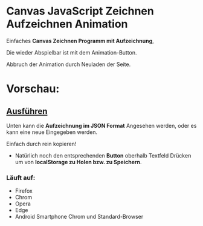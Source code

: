 # Canvas JavaScript Zeichnen Aufzeichnen Animation

Einfaches **Canvas Zeichnen Programm mit Aufzeichnung**,

Die wieder Abspielbar ist mit dem Animation-Button.

Abbruch der Animation durch Neuladen der Seite.

# Vorschau:
## [Ausführen](http://htmlpreview.github.io/?https://github.com/sauternic/Canvas_JavaScript_Zeichnen_Aufzeichnen_Animation/blob/master/Aufzeichen_und_Abspielen_Animation.html)

Unten kann die **Aufzeichnung im JSON Format** Angesehen werden, oder es kann eine neue Eingegeben werden.

Einfach durch rein kopieren!
- Natürlich noch den entsprechenden **Button** oberhalb Textfeld Drücken um von **localStorage zu Holen bzw. zu Speichern**.

### Läuft auf:
- Firefox
- Chrom
- Opera
- Edge
- Android Smartphone Chrom und Standard-Browser
